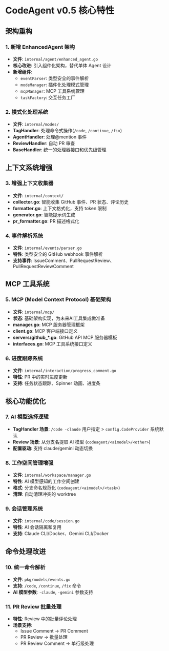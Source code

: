 # CodeAgent v0.5 核心特性

## 架构重构

### 1. 新增 EnhancedAgent 架构

- **文件**: `internal/agent/enhanced_agent.go`
- **核心改进**: 引入组件化架构，替代单体 Agent 设计
- **新增组件**:
  - `eventParser`: 类型安全的事件解析
  - `modeManager`: 插件化处理模式管理
  - `mcpManager`: MCP 工具系统管理
  - `taskFactory`: 交互任务工厂

### 2. 模式化处理系统

- **文件**: `internal/modes/`
- **TagHandler**: 处理命令式操作(`/code`, `/continue`, `/fix`)
- **AgentHandler**: 处理@mention 事件
- **ReviewHandler**: 自动 PR 审查
- **BaseHandler**: 统一的处理器接口和优先级管理

## 上下文系统增强

### 3. 增强上下文收集器

- **文件**: `internal/context/`
- **collector.go**: 智能收集 GitHub 事件、PR 状态、评论历史
- **formatter.go**: 上下文格式化，支持 token 限制
- **generator.go**: 智能提示词生成
- **pr_formatter.go**: PR 描述格式化

### 4. 事件解析系统

- **文件**: `internal/events/parser.go`
- **特性**: 类型安全的 GitHub webhook 事件解析
- **支持事件**: IssueComment、PullRequestReview、PullRequestReviewComment

## MCP 工具系统

### 5. MCP (Model Context Protocol) 基础架构

- **文件**: `internal/mcp/`
- **状态**: 基础架构实现，为未来AI工具集成做准备
- **manager.go**: MCP 服务器管理框架
- **client.go**: MCP 客户端接口定义
- **servers/github\_\*.go**: GitHub API MCP 服务器模板
- **interfaces.go**: MCP 工具系统接口定义

### 6. 进度跟踪系统

- **文件**: `internal/interaction/progress_comment.go`
- **特性**: PR 中的实时进度更新
- **支持**: 任务状态跟踪、Spinner 动画、进度条

## 核心功能优化

### 7. AI 模型选择逻辑

- **TagHandler 场景**: `/code -claude` 用户指定 > `config.CodeProvider` 系统默认
- **Review 场景**: 从分支名提取 AI 模型 (`codeagent/<aimodel>/<other>`)
- **配置驱动**: 支持 claude/gemini 动态切换

### 8. 工作空间管理增强

- **文件**: `internal/workspace/manager.go`
- **特性**: AI 模型感知的工作空间创建
- **格式**: 分支命名规范化 (`codeagent/<aimodel>/<task>`)
- **清理**: 自动清理冲突的 worktree

### 9. 会话管理系统

- **文件**: `internal/code/session.go`
- **特性**: AI 会话隔离和复用
- **支持**: Claude CLI/Docker、Gemini CLI/Docker

## 命令处理改进

### 10. 统一命令解析

- **文件**: `pkg/models/events.go`
- **支持**: `/code`, `/continue`, `/fix` 命令
- **AI 模型参数**: `-claude`, `-gemini` 参数支持

### 11. PR Review 批量处理

- **特性**: Review 中的批量评论处理
- **场景支持**:
  - Issue Comment → PR Comment
  - PR Review → 批量处理
  - PR Review Comment → 单行级处理
